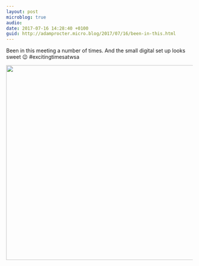 ```yaml
---
layout: post
microblog: true
audio: 
date: 2017-07-16 14:28:40 +0100
guid: http://adamprocter.micro.blog/2017/07/16/been-in-this.html
---
```

Been in this meeting a number of times. And the small digital set up looks sweet 😉 #excitingtimesatwsa

<img src="http://adamprocter.micro.blog/uploads/2017/beeaa26e6e.jpg" width="600" height="525" />
